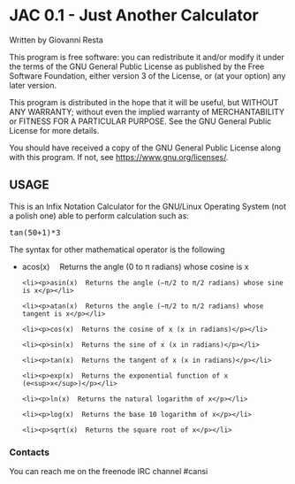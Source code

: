 <h1>JAC 0.1 - Just Another Calculator</h1>
Written by Giovanni Resta

This program is free software: you can redistribute it and/or modify
it under the terms of the GNU General Public License as published by
the Free Software Foundation, either version 3 of the License, or
(at your option) any later version.

This program is distributed in the hope that it will be useful,
but WITHOUT ANY WARRANTY; without even the implied warranty of
MERCHANTABILITY or FITNESS FOR A PARTICULAR PURPOSE.  See the
GNU General Public License for more details.

You should have received a copy of the GNU General Public License
along with this program. If not, see <https://www.gnu.org/licenses/>.

<h2>USAGE</h2>

This is an Infix Notation Calculator for the GNU/Linux Operating System (not a polish one) able to perform calculation such as:

<pre>
tan(50+1)*3
</pre>

<p>The syntax for other mathematical operator is the following</p>

<ul>
	<li><p>acos(x)  Returns the angle (0 to π radians) whose cosine is x</p></li>

	<li><p>asin(x)  Returns the angle (—π/2 to π/2 radians) whose sine is x</p></li>

	<li><p>atan(x)  Returns the angle (−π/2 to π/2 radians) whose tangent is x</p></li>

	<li><p>cos(x)  Returns the cosine of x (x in radians)</p></li>

	<li><p>sin(x)  Returns the sine of x (x in radians)</p></li>

	<li><p>tan(x)  Returns the tangent of x (x in radians)</p></li>

	<li><p>exp(x)  Returns the exponential function of x (e<sup>x</sup>)</p></li>

	<li><p>ln(x)  Returns the natural logarithm of x</p></li>

	<li><p>log(x)  Returns the base 10 logarithm of x</p></li>

	<li><p>sqrt(x)  Returns the square root of x</p></li>

</ul>

<h3>Contacts</h3>

You can reach me on the freenode IRC channel #cansi
